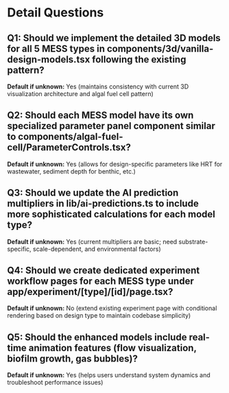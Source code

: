 # Detail Questions

## Q1: Should we implement the detailed 3D models for all 5 MESS types in components/3d/vanilla-design-models.tsx following the existing pattern?
**Default if unknown:** Yes (maintains consistency with current 3D visualization architecture and algal fuel cell pattern)

## Q2: Should each MESS model have its own specialized parameter panel component similar to components/algal-fuel-cell/ParameterControls.tsx?
**Default if unknown:** Yes (allows for design-specific parameters like HRT for wastewater, sediment depth for benthic, etc.)

## Q3: Should we update the AI prediction multipliers in lib/ai-predictions.ts to include more sophisticated calculations for each model type?
**Default if unknown:** Yes (current multipliers are basic; need substrate-specific, scale-dependent, and environmental factors)

## Q4: Should we create dedicated experiment workflow pages for each MESS type under app/experiment/[type]/[id]/page.tsx?
**Default if unknown:** No (extend existing experiment page with conditional rendering based on design type to maintain codebase simplicity)

## Q5: Should the enhanced models include real-time animation features (flow visualization, biofilm growth, gas bubbles)?
**Default if unknown:** Yes (helps users understand system dynamics and troubleshoot performance issues)